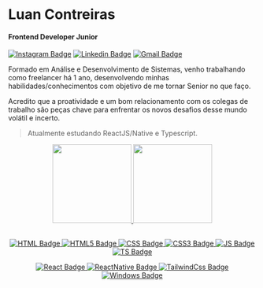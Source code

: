 # Luan Contreiras
#### Frontend Developer Junior

[![Instagram Badge](https://img.shields.io/badge/Instagram-E4405F?style=for-the-badge&logo=instagram&logoColor=white&link=https://instagram.com/lowahn)](https://instagram.com/lowahn) 
  [![Linkedin Badge](https://img.shields.io/badge/LinkedIn-0077B5?style=for-the-badge&logo=linkedin&logoColor=white&link=https://www.linkedin.com/in/diego-schell-fernandes/)](https://www.linkedin.com/in/luan-contreiras-9b9b67183/) 
  [![Gmail Badge](https://img.shields.io/badge/-luan.contreiras33@gmail.com-D14836?style=for-the-badge&logo=gmail&logoColor=white&link=mailto:luan.contreiras33@gmail.com)](mailto:luan.contreiras33@gmail.com)

Formado em Análise e Desenvolvimento de Sistemas, venho trabalhando como freelancer há 1 ano, desenvolvendo minhas habilidades/conhecimentos com objetivo de me tornar Senior no que faço.

Acredito que a proatividade e um bom relacionamento com os colegas de trabalho são peças chave para enfrentar os novos desafios desse mundo volátil e incerto.

>Atualmente estudando ReactJS/Native e Typescript.

<div align="center" display="inline-block">
  
<a href="https://github.com/LuanContreiras">
<img height="160em" src="https://github-readme-stats.vercel.app/api?username=LuanContreiras&show_icons=true&theme=tokyonight&include_all_commits=true&count_private=true"/>
<img height="160em" src="https://github-readme-stats.vercel.app/api/top-langs/?username=LuanContreiras&layout=compact&langs_count=7&theme=tokyonight"/>
  
</div>
  
##

<div align="center">

  ![HTML Badge](https://img.shields.io/badge/HTML-239120?style=for-the-badge&logo=html5&logoColor=white)
  ![HTML5 Badge](https://img.shields.io/badge/HTML5-E34F26?style=for-the-badge&logo=html5&logoColor=white)
  ![CSS Badge](https://img.shields.io/badge/CSS-239120?&style=for-the-badge&logo=css3&logoColor=white)
  ![CSS3 Badge](https://img.shields.io/badge/CSS3-1572B6?style=for-the-badge&logo=css3&logoColor=white)
  ![JS Badge](https://img.shields.io/badge/JavaScript-323330?style=for-the-badge&logo=javascript&logoColor=F7DF1E)
  ![TS Badge](https://img.shields.io/badge/TypeScript-007ACC?style=for-the-badge&logo=typescript&logoColor=white)
  
  ![React Badge](https://img.shields.io/badge/React-20232A?style=for-the-badge&logo=react&logoColor=61DAFB)
  ![ReactNative Badge](https://img.shields.io/badge/React_Native-20232A?style=for-the-badge&logo=react&logoColor=61DAFB)
  ![TailwindCss Badge](https://img.shields.io/badge/Tailwind_CSS-38B2AC?style=for-the-badge&logo=tailwind-css&logoColor=white)
  ![Windows Badge](https://img.shields.io/badge/Windows-017AD7?style=for-the-badge&logo=windows&logoColor=white)
  
</div>
